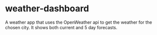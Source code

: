 # weather-dashboard
A weather app that uses the OpenWeather api to get the weather for the chosen city. It shows both current and 5 day forecasts.
